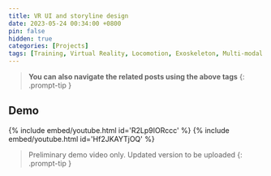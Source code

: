 ```yaml
---
title: VR UI and storyline design
date: 2023-05-24 00:34:00 +0800
pin: false
hidden: true
categories: [Projects]
tags: [Training, Virtual Reality, Locomotion, Exoskeleton, Multi-modal feedback]
---
```


> **You can also navigate the related posts using the above tags**
{: .prompt-tip }

## Demo

{% include embed/youtube.html id='R2Lp9IORccc' %}
{% include embed/youtube.html id='Hf2JKAYTjOQ' %}
> Preliminary demo video only. Updated version to be uploaded
{: .prompt-tip }
